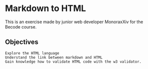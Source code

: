 # Markdown to HTML

This is an exercise made by junior web developer MonoraxXiv for the Becode course.

## Objectives

    Explore the HTML language
    Understand the link between markdown and HTML
    Gain knowledge how to validate HTML code with the w3 validator.
